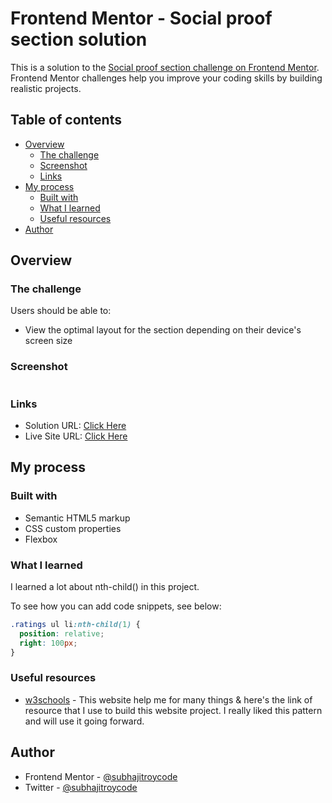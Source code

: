 # Frontend Mentor - Social proof section solution

This is a solution to the [Social proof section challenge on Frontend Mentor](https://www.frontendmentor.io/challenges/social-proof-section-6e0qTv_bA). Frontend Mentor challenges help you improve your coding skills by building realistic projects.

## Table of contents

- [Overview](#overview)
  - [The challenge](#the-challenge)
  - [Screenshot](#screenshot)
  - [Links](#links)
- [My process](#my-process)
  - [Built with](#built-with)
  - [What I learned](#what-i-learned)
  - [Useful resources](#useful-resources)
- [Author](#author)

## Overview

### The challenge

Users should be able to:

- View the optimal layout for the section depending on their device's screen size

### Screenshot

![]()

### Links

- Solution URL: [Click Here](https://github.com/subhajitroycode/social-proof-section)
- Live Site URL: [Click Here](https://subhajitroycode.github.io/social-proof-section/)

## My process

### Built with

- Semantic HTML5 markup
- CSS custom properties
- Flexbox

### What I learned

I learned a lot about nth-child() in this project.

To see how you can add code snippets, see below:

```css
.ratings ul li:nth-child(1) {
  position: relative;
  right: 100px;
}
```

### Useful resources

- [w3schools](https://www.w3schools.com/cssref/sel_nth-child.asp) - This website help me for many things & here's the link of resource that I use to build this website project. I really liked this pattern and will use it going forward.

## Author

- Frontend Mentor - [@subhajitroycode](https://www.frontendmentor.io/profile/subhajitroycode)
- Twitter - [@subhajitroycode](https://www.twitter.com/subhajitroycode)
